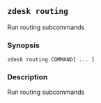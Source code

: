 ## `zdesk routing`

Run routing subcommands

### Synopsis

    zdesk routing COMMAND[ ... ]

### Description

Run routing subcommands

